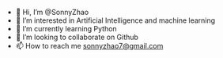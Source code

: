 - 👋 Hi, I’m @SonnyZhao
- 👀 I’m interested in Artificial Intelligence and machine learning
- 🌱 I’m currently learning Python
- 💞️ I’m looking to collaborate on Github
- 📫 How to reach me sonnyzhao7@gmail.com

<!---
SonnyZhao/SonnyZhao is a ✨ special ✨ repository because its `README.md` (this file) appears on your GitHub profile.
You can click the Preview link to take a look at your changes.
--->
